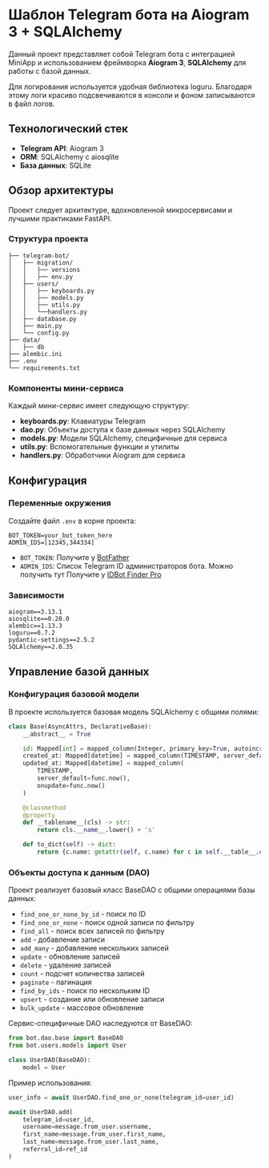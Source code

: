 # Шаблон Telegram бота на Aiogram 3 + SQLAlchemy

Данный проект представляет собой Telegram бота с интеграцией MiniApp и использованием фреймворка **Aiogram 3**, **SQLAlchemy** для работы с базой данных.

Для логирования используется удобная библиотека loguru. Благодаря этому логи красиво подсвечиваются в консоли и фоном записываются в файл логов.

## Технологический стек

- **Telegram API**: Aiogram 3
- **ORM**: SQLAlchemy с aiosqlite
- **База данных**: SQLite

## Обзор архитектуры

Проект следует архитектуре, вдохновленной микросервисами и лучшими практиками FastAPI.

### Структура проекта

```
├── telegram-bot/
│   ├── migration/
│   │   ├── versions
│   │   ├── env.py
│   ├── users/
│   │   ├── keyboards.py
│   │   ├── models.py
│   │   ├── utils.py
│   │   └──handlers.py
│   ├── database.py
│   ├── main.py
│   └── config.py
├── data/
│   ├── db
├── alembic.ini
├── .env
└── requirements.txt
```

### Компоненты мини-сервиса

Каждый мини-сервис имеет следующую структуру:

- **keyboards.py**: Клавиатуры Telegram
- **dao.py**: Объекты доступа к базе данных через SQLAlchemy
- **models.py**: Модели SQLAlchemy, специфичные для сервиса
- **utils.py**: Вспомогательные функции и утилиты
- **handlers.py**: Обработчики Aiogram для сервиса

## Конфигурация

### Переменные окружения

Создайте файл `.env` в корне проекта:

```env
BOT_TOKEN=your_bot_token_here
ADMIN_IDS=[12345,344334]
```

- `BOT_TOKEN`: Получите у [BotFather](https://t.me/BotFather)
- `ADMIN_IDS`: Список Telegram ID администраторов бота. Можно получить тут Получите у [IDBot Finder Pro](https://t.me/get_tg_ids_universeBOT)

### Зависимости

```
aiogram==3.13.1
aiosqlite==0.20.0
alembic==1.13.3
loguru==0.7.2
pydantic-settings==2.5.2
SQLAlchemy==2.0.35
```

## Управление базой данных

### Конфигурация базовой модели

В проекте используется базовая модель SQLAlchemy с общими полями:

```python
class Base(AsyncAttrs, DeclarativeBase):
    __abstract__ = True

    id: Mapped[int] = mapped_column(Integer, primary_key=True, autoincrement=True)
    created_at: Mapped[datetime] = mapped_column(TIMESTAMP, server_default=func.now())
    updated_at: Mapped[datetime] = mapped_column(
        TIMESTAMP,
        server_default=func.now(),
        onupdate=func.now()
    )

    @classmethod
    @property
    def __tablename__(cls) -> str:
        return cls.__name__.lower() + 's'

    def to_dict(self) -> dict:
        return {c.name: getattr(self, c.name) for c in self.__table__.columns}
```

### Объекты доступа к данным (DAO)

Проект реализует базовый класс BaseDAO с общими операциями базы данных:

- `find_one_or_none_by_id` - поиск по ID
- `find_one_or_none` - поиск одной записи по фильтру
- `find_all` - поиск всех записей по фильтру
- `add` - добавление записи
- `add_many` - добавление нескольких записей
- `update` - обновление записей
- `delete` - удаление записей
- `count` - подсчет количества записей
- `paginate` - пагинация
- `find_by_ids` - поиск по нескольким ID
- `upsert` - создание или обновление записи
- `bulk_update` - массовое обновление

Сервис-специфичные DAO наследуются от BaseDAO:

```python
from bot.dao.base import BaseDAO
from bot.users.models import User

class UserDAO(BaseDAO):
    model = User
```

Пример использования:
```python
user_info = await UserDAO.find_one_or_none(telegram_id=user_id)

await UserDAO.add(
    telegram_id=user_id,
    username=message.from_user.username,
    first_name=message.from_user.first_name,
    last_name=message.from_user.last_name,
    referral_id=ref_id
)
```


